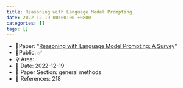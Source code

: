 ```yaml
---
title: Reasoning with Language Model Prompting
date: 2022-12-19 00:00:00 +0800
categories: []
tags: []
---
```


- 📙Paper: "[Reasoning with Language Model Prompting: A Survey](https://www.semanticscholar.org/paper/Reasoning-with-Language-Model-Prompting%3A-A-Survey-Qiao-Ou/6845bea94b2fb17d4377b3bb2bd10f73a959f9cc)"
- 🔑Public: ✅
- ⚲ Area: 
- 📅 Date: 2022-12-19
- 🔎 Paper Section: general methods
- 📝 References: 218
